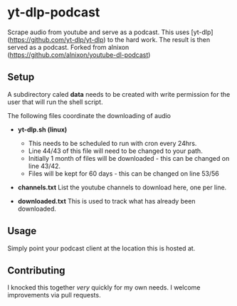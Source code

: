 # yt-dlp-podcast
Scrape audio from youtube and serve as a podcast.
This uses [yt-dlp] (https://github.com/yt-dlp/yt-dlp) to the hard work.  The result is then served as a podcast.
Forked from alnixon (https://github.com/alnixon/youtube-dl-podcast)

## Setup
A subdirectory caled **data** needs to be created with write permission for the user that will run the shell script.

The following files coordinate the downloading of audio
* **yt-dlp.sh (linux)**
  * This needs to be scheduled to run with cron every 24hrs.
  * Line 44/43 of this file will need to be changed to your path.
  * Initially 1 month of files will be downloaded - this can be changed on line 43/42.
  * Files will be kept for 60 days - this can be changed on line 53/56

* **channels.txt**
List the youtube channels to download here, one per line.
* **downloaded.txt**
This is used to track what has already been downloaded.

## Usage
Simply point your podcast client at the location this is hosted at.

## Contributing
I knocked this together *very* quickly for my own needs.  I welcome improvements via pull requests.
